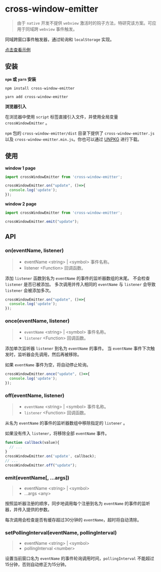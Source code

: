 # cross-window-emitter

> 由于 `native` 开发不提供 `webview` 激活时的钩子方法，特研究该方案。可应用于同域跨 `webview` 事件触发。

同域跨窗口事件触发器，通过轮询和 `localStorage` 实现。

[点击查看示例](https://caijf.github.io/cross-window-emitter/example/index.html)

## 安装

**`npm` 或 `yarn` 安装**

```shell
npm install cross-window-emitter
```

```shell
yarn add cross-window-emitter
```

**浏览器引入**

在浏览器中使用 `script` 标签直接引入文件，并使用全局变量 `crossWindowEmitter` 。

`npm` 包的 `cross-window-emitter/dist` 目录下提供了 `cross-window-emitter.js` 以及 `cross-window-emitter.min.js`。你也可以通过 [UNPKG](https://unpkg.com/cross-window-emitter@latest/dist/) 进行下载。


## 使用

**window 1 page**

```javascript
import crossWindowEmitter from 'cross-window-emitter';

crossWindowEmitter.on("update", ()=>{
  console.log('update');
});
```

**window 2 page**

```javascript
import crossWindowEmitter from 'cross-window-emitter';

crossWindowEmitter.emit("update");
```

## API

### on(eventName, listener)

> - eventName &lt;string&gt; | &lt;symbol&gt; 事件名称。
> - listener &lt;Function&gt; 回调函数。

添加 `listener` 函数到名为 `eventName` 的事件的监听器数组的末尾。 不会检查 `listener` 是否已被添加。 多次调用并传入相同的 `eventName` 与 `listener` 会导致 `listener` 会被添加多次。

```javascript
crossWindowEmitter.on("update", ()=>{
  console.log('update');
});
```

### once(eventName, listener)

> - `eventName` &lt;string&gt; | &lt;symbol&gt; 事件名称。
> - `listener` &lt;Function&gt; 回调函数。

添加单次监听器 `listener` 到名为 `eventName` 的事件。 当 `eventName` 事件下次触发时，监听器会先调用，然后再被移除。

如果 `eventName` 事件为空，将自动停止轮询。

```javascript
crossWindowEmitter.once("update", ()=>{
  console.log('update');
});
```

### off(eventName, listener)

> - `eventName` &lt;string&gt; | &lt;symbol&gt; 事件名称。
> - `listener` &lt;Function&gt; 回调函数。

从名为 `eventName` 的事件的监听器数组中移除指定的 `listener` 。

如果没有传入 `listener`，将移除全部 `eventName` 事件。

```javascript
function callback(value){
  // ...
}
crossWindowEmitter.on('update', callback);
// ...
crossWindowEmitter.off("update");
```

### emit(eventName[, ...args])

> - eventName &lt;string&gt; | &lt;symbol&gt;
> - ...args &lt;any&gt;

按照监听器注册的顺序，同步地调用每个注册到名为 `eventName` 的事件的监听器，并传入提供的参数。

每次调用会检查是否有缓存超过30分钟的 `eventName`，超时将自动清除。

### setPollingInterval(eventName, pollingInterval)

> - eventName &lt;string&gt; | &lt;symbol&gt;
> - pollingInterval &lt;number&gt;

设置当前窗口名为 `eventName` 的事件轮询调用时间，`pollingInterval` 不能超过15分钟，否则自动修正为15分钟。


